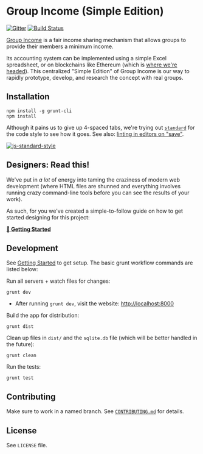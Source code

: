 # Group Income (Simple Edition)

[![Gitter](https://img.shields.io/gitter/room/okTurtles/group-income.svg)](https://gitter.im/okTurtles/group-income) [![Build Status](https://img.shields.io/travis/okTurtles/group-income-simple/master.svg)](https://travis-ci.org/okTurtles/group-income-simple)

[Group Income](http://groupincome.org/) is a fair income sharing mechanism that allows groups to provide their members a minimum income.

Its accounting system can be implemented using a simple Excel spreadsheet, or on blockchains like Ethereum (which is [where we're headed](https://github.com/okTurtles/group-income)). This centralized "Simple Edition" of Group Income is our way to rapidly prototype, develop, and research the concept with real groups.

## Installation

```
npm install -g grunt-cli
npm install
```

Although it pains us to give up 4-spaced tabs, we're trying out [`standard`](https://github.com/feross/standard) for the code style to see how it goes. See also: [linting in editors on "save"](https://github.com/feross/standard#text-editor-plugins).

[![js-standard-style](https://cdn.rawgit.com/feross/standard/master/badge.svg)](https://github.com/feross/standard)

## Designers: Read this!

We've put in _a lot_ of energy into taming the craziness of modern web development (where HTML files are shunned and everything involves running crazy command-line tools before you can see the results of your work).

As such, for you we've created a simple-to-follow guide on how to get started designing for this project:

__[:book: Getting Started](docs/Getting-Started-frontend.md)__

## Development

See [Getting Started](docs/Getting-Started-frontend.md) to get setup. The basic grunt workflow commands are listed below:

Run all servers + watch files for changes:

```
grunt dev
```

- After running `grunt dev`, visit the website: [http://localhost:8000](http://localhost:8000)

Build the app for distribution:

```
grunt dist
```

Clean up files in `dist/` and the `sqlite.db` file (which will be better handled in the future):

```
grunt clean
```

Run the tests:

```
grunt test
```

## Contributing

Make sure to work in a named branch. See [`CONTRIBUTING.md`](CONTRIBUTING.md) for details.

## License

See `LICENSE` file.
